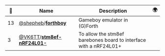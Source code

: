 |:star2: | Name | Description | 🌍|
|---|---|---|---|
|13|[@shepheb](https://github.com/shepheb)/[**forthboy**](https://github.com/shepheb/forthboy)|Gameboy emulator in (G)Forth||
|3|[@VK6TT](https://github.com/VK6TT)/[**stm8ef-nRF24L01-**](https://github.com/VK6TT/stm8ef-nRF24L01-)|To allow the stm8ef barebones board to interface with a nRF24L01+||

